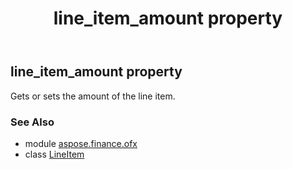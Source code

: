 ﻿---
title: line_item_amount property
second_title: Aspose.Finance for Python via .NET API References
description: 
type: docs
weight: 30
url: /python-net/aspose.finance.ofx/lineitem/line_item_amount/
is_root: false
---

## line_item_amount property


Gets or sets the amount of the line item.

### See Also
* module [aspose.finance.ofx](../../)
* class [LineItem](/finance/python-net/aspose.finance.ofx/lineitem)
